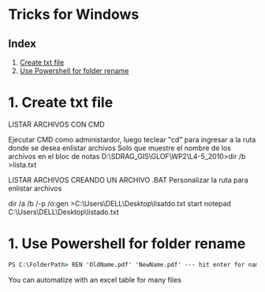 # Tricks for Windows
## Index
1. [Create txt file](#id1)
2. [Use Powershell for folder rename](#id2)

# 1. Create txt file <a named="id1"></a>
LISTAR ARCHIVOS CON CMD

Ejecutar CMD como administardor, luego teclear "cd" para ingresar a la ruta donde se desea enlistar archivos
Solo que muestre el nombre de los archivos en el bloc de notas
D:\SDRAG_GIS\GLOF\WP2\L4-5_2010>dir /b >lista.txt


LISTAR ARCHIVOS CREANDO UN ARCHIVO .BAT
Personalizar la ruta para enlistar archivos

dir /a /b /-p /o:gen >C:\Users\DELL\Desktop\lisatdo.txt
start notepad C:\Users\DELL\Desktop\listado.txt

# 1. Use Powershell for folder rename <a named="id2"></a>
```cmd
PS C:\FolderPath> REN 'OldName.pdf' 'NewName.pdf' --- hit enter for name change
```
You can automatize with an excel table for many files
